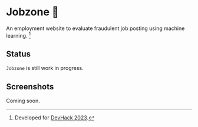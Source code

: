 # Jobzone 🚧

An employment website to evaluate fraudulent job posting using machine learning. [^1]
[^1]: Developed for [DevHack 2023](https://gdg.community.dev/events/details/google-gdg-george-town-presents-devhack-kick-off-x-hackathon-101-create-a-change/).

## Status

`Jobzone` is still work in progress.

## Screenshots

Coming soon.
